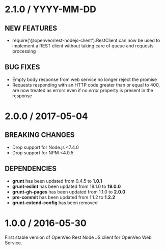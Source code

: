 # 2.1.0 / YYYY-MM-DD

## NEW FEATURES

- require('@openveo/rest-nodejs-client').RestClient can now be used to implement a REST client without taking care of queue and requests processing

## BUG FIXES

- Empty body response from web service no longer reject the promise
- Requests responding with an HTTP code greater than or equal to 400, are now treated as errors even if no *error* property is present in the response

# 2.0.0 / 2017-05-04

## BREAKING CHANGES

- Drop support for Node.js &lt;7.4.0
- Drop support for NPM &lt;4.0.5

## DEPENDENCIES

- **grunt** has been updated from 0.4.5 to **1.0.1**
- **grunt-eslint** has been updated from 18.1.0 to **19.0.0**
- **grunt-gh-pages** has been updated from 1.1.0 to **2.0.0**
- **pre-commit** has been updated from 1.1.2 to **1.2.2**
- **grunt-extend-config** has been removed

# 1.0.0 / 2016-05-30

First stable version of OpenVeo Rest Node JS client for OpenVeo Web Service.
